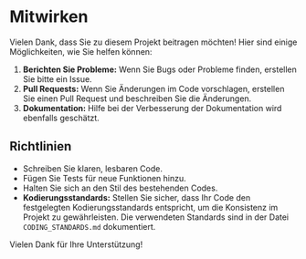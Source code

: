 # Mitwirken
Vielen Dank, dass Sie zu diesem Projekt beitragen möchten! Hier sind einige Möglichkeiten, wie Sie helfen können:

1. **Berichten Sie Probleme:** Wenn Sie Bugs oder Probleme finden, erstellen Sie bitte ein Issue.
2. **Pull Requests:** Wenn Sie Änderungen im Code vorschlagen, erstellen Sie einen Pull Request und beschreiben Sie die Änderungen.
3. **Dokumentation:** Hilfe bei der Verbesserung der Dokumentation wird ebenfalls geschätzt.

## Richtlinien
- Schreiben Sie klaren, lesbaren Code.
- Fügen Sie Tests für neue Funktionen hinzu.
- Halten Sie sich an den Stil des bestehenden Codes.
- **Kodierungsstandards:** Stellen Sie sicher, dass Ihr Code den festgelegten Kodierungsstandards entspricht, um die Konsistenz im Projekt zu gewährleisten. Die verwendeten Standards sind in der Datei `CODING_STANDARDS.md` dokumentiert.

Vielen Dank für Ihre Unterstützung!